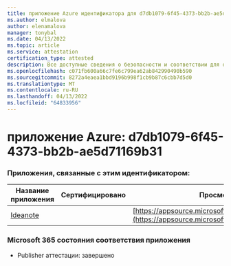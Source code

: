 ```yaml
---
title: приложение Azure идентификатора для d7db1079-6f45-4373-bb2b-ae5d71169b31
ms.author: elmalova
author: elenamalova
manager: tonybal
ms.date: 04/13/2022
ms.topic: article
ms.service: attestation
certification_type: attested
description: Все доступные сведения о безопасности и соответствии для d7db1079-6f45-4373-bb2b-ae5d71169b31.
ms.openlocfilehash: c071fb600a66c7fe6c799ea62ab842990490b590
ms.sourcegitcommit: 8272a4eaea1bbd9196b998f1cb9b87c6cbb7d5d0
ms.translationtype: MT
ms.contentlocale: ru-RU
ms.lasthandoff: 04/13/2022
ms.locfileid: "64833956"
---
```

# <a name="azure-app-id-d7db1079-6f45-4373-bb2b-ae5d71169b31"></a>приложение Azure: d7db1079-6f45-4373-bb2b-ae5d71169b31


### <a name="apps-associated-with-this-id"></a>Приложения, связанные с этим идентификатором:
| **Название приложения** | **Сертифицировано** | **Просмотр в AppSource** |
|--------------|---------------|-----------------------|
| [Ideanote](../forward/WA200003876.md) |  | [https://appsource.microsoft.com/product/office/WA200003876](https://appsource.microsoft.com/product/office/WA200003876) |

### <a name="microsoft-365-app-compliance-status"></a>Microsoft 365 состояния соответствия приложения
- Publisher аттестации: завершено
